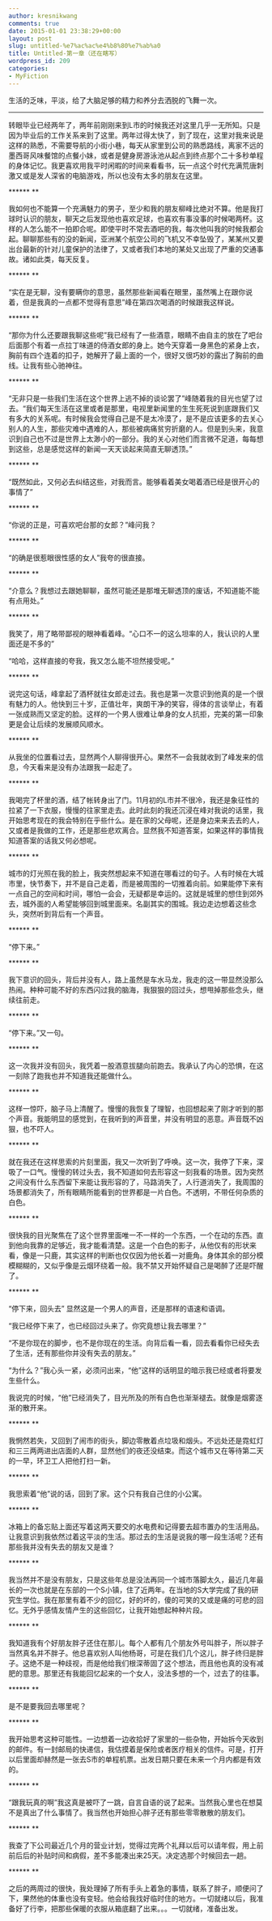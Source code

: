 ```yaml
---
author: kresnikwang
comments: true
date: 2015-01-01 23:38:29+00:00
layout: post
slug: untitled-%e7%ac%ac%e4%b8%80%e7%ab%a0
title: Untitled-第一章（还在瞎写）
wordpress_id: 209
categories:
- MyFiction
---
```


生活的乏味，平淡，给了大脑足够的精力和养分去洒脱的飞舞一次。





* * *



转眼毕业已经两年了，两年前刚刚来到L市的时候我还对这里几乎一无所知。只是因为毕业后的工作关系来到了这里。两年过得太快了，到了现在，这里对我来说是这样的熟悉，不需要导航的小街小巷，每天从家里到公司的熟悉路线，离家不远的墨西哥风味餐馆的点餐小妹，或者是健身房游泳池从起点到终点那个二十多秒单程的身体记忆。我更喜欢用我平时闲暇的时间来看看书，玩一点这个时代充满荒唐刺激又或是发人深省的电脑游戏，所以也没有太多的朋友在这里。

****** **

我如何也不能算一个充满魅力的男子，至少和我的朋友柳峰比绝对不算。他是我打球时认识的朋友，聊天之后发现他也喜欢足球，也喜欢有事没事的时候喝两杯。这样的人怎么能不一拍即合呢。即使平时不常去酒吧的我，每次他叫我的时候我都会起。聊聊那些有的没的新闻，亚洲某个航空公司的飞机又不幸坠毁了，某某州又要出台最新的针对儿童保护的法律了，又或者我们本地的某处又出现了严重的交通事故。诸如此类，每天反复。

****** **

“实在是无聊，没有要瞒你的意思，虽然那些新闻看在眼里，虽然嘴上在跟你说着，但是我真的一点都不觉得有意思”峰在第四次喝酒的时候跟我这样说。

****** **

“那你为什么还要跟我聊这些呢”我已经有了一些酒意，眼睛不由自主的放在了吧台后面那个有着一点拉丁味道的侍酒女郎的身上。她今天穿着一身黑色的紧身上衣，胸前有四个连着的扣子，她解开了最上面的一个，很好又很巧妙的露出了胸前的曲线。让我有些心驰神往。

****** **

“无非只是一些我们生活在这个世界上逃不掉的谈论罢了”峰随着我的目光也望了过去。“我们每天生活在这里或者是那里，电视里新闻里的生生死死说到底跟我们又有多大的关系呢。有时候我会觉得自己是不是太冷漠了，是不是应该更多的去关心别人的人生，那些灾难中遇难的人，那些被病痛贫穷折磨的人。但是到头来，我意识到自己也不过是世界上太渺小的一部分。我的关心对他们而言微不足道，每每想到这些，总是感觉这样的新闻一天天谈起来简直无聊透顶。”

****** **

“既然如此，又何必去纠结这些，对我而言。能够看着美女喝着酒已经是很开心的事情了”

****** **

“你说的正是，可喜欢吧台那的女郎？”峰问我？

****** **

“的确是很惹眼很性感的女人”我夸的很直接。

****** **

“介意么？我想过去跟她聊聊，虽然可能还是那堆无聊透顶的废话，不知道能不能有点用处。”

****** **

我笑了，用了略带鄙视的眼神看着峰。“心口不一的这么坦率的人，我认识的人里面还是不多的”



“哈哈，这样直接的夸我，我又怎么能不坦然接受呢。”

****** **

说完这句话，峰拿起了酒杯就往女郎走过去。我也是第一次意识到他真的是一个很有魅力的人。他快到三十岁，正值壮年，爽朗干净的笑容，得体的言谈举止，有着一张成熟而又坚定的脸。这样的一个男人很难让单身的女人抗拒，完美的第一印象更是会让后续的发展顺风顺水。

****** **

从我坐的位置看过去，显然两个人聊得很开心。果然不一会我就收到了峰发来的信息，今天看来是没有办法跟我一起走了。

****** **

我喝完了杯里的酒，结了帐转身出了门。11月初的L市并不很冷，我还是象征性的拉紧了一下衣服，慢慢的往家里走去。此时此刻的我还沉浸在峰对我说的话里，我开始思考现在的我会特别在乎些什么。是在家的父母呢，还是身边来来去去的人，又或者是我做的工作，还是那些悲欢离合。显然我不知道答案，如果这样的事情我知道答案的话我又何必想呢。

****** **

城市的灯光照在我的脸上，我突然想起来不知道在哪看过的句子。人有时候在大城市里，快节奏下，并不是自己走着，而是被周围的一切推着向前。如果能停下来有一点自己的空间和时间，哪怕一会会，无疑都是幸运的。这就是城里的想住到郊外去，城外面的人希望能够回到城里面来。名副其实的围城。我边走边想着这些念头，突然听到背后有一个声音。

****** **

“停下来。”

****** **

我下意识的回头，背后并没有人，路上虽然是车水马龙，我走的这一带显然没那么热闹。种种可能不好的东西闪过我的脑海，我狠狠的回过头，想甩掉那些念头，继续往前走。

****** **

“停下来。”又一句。

****** **

这一次我并没有回头，我凭着一股酒意拔腿向前跑去。我承认了内心的恐惧，在这一刻除了跑我也并不知道我还能做什么。

****** **

这样一惊吓，脑子马上清醒了。慢慢的我恢复了理智，也回想起来了刚才听到的那个声音。我能明显的感觉到，在我听到的声音里，并没有明显的恶意。声音既不凶狠，也不吓人。

****** **

就在我还在这样思索的片刻里面，我又一次听到了呼唤。这一次，我停了下来，深吸了一口气。慢慢的转过头去，我不知道如何去形容这一刻我看的场景。因为突然之间没有什么东西留下来能让我形容的了，马路消失了，人行道消失了，我周围的场景都消失了，所有眼睛所能看到的世界都是一片白色。不透明，不带任何杂质的白色。

****** **

很快我的目光聚焦在了这个世界里面唯一不一样的一个东西，一个在动的东西。直到他向我靠的足够近，我才能看清楚。这是一个白色的影子，从他仅有的形状来看，像是一只鹿，其实这样的判断也仅仅因为他长着一对鹿角。身体其余的部分模模糊糊的，又似乎像是云烟环绕着一般。我不禁又开始怀疑自己是喝醉了还是吓醒了。

****** **

“停下来，回头去” 显然这是一个男人的声音，还是那样的语速和语调。

“我已经停下来了，也已经回过头来了。你究竟想让我去哪里？”

“不是你现在的脚步，也不是你现在的生活。向背后看一看，回去看看你已经失去了生活，还有那些你并没有失去的朋友。”

“为什么？”我心头一紧，必须问出来，“他”这样的话明显的暗示我已经或者将要发生些什么。

我说完的时候，“他”已经消失了，目光所及的所有白色也渐渐褪去。就像是烟雾逐渐的散开来。

****** **

我惘然若失，又回到了闹市的街头，脚边零散着点垃圾和烟头。不远处还是霓虹灯和三三两两进出店面的人群，显然他们的夜还没结束。而这个城市又在等待第二天的一早，环卫工人把他打扫一新。

****** **

我思索着“他”说的话，回到了家。这个只有我自己住的小公寓。

****** **

冰箱上的备忘贴上面还写着这两天要交的水电费和记得要去超市置办的生活用品。让我意识到我依然过着这平淡的生活。那过去的生活是说我的哪一段生活呢？还有那些我并没有失去的朋友又是谁？

****** **

我当然并不是没有朋友，只是这些年总是没法再同一个城市落脚太久，最近几年最长的一次也就是在东部的一个S小镇，住了近两年。在当地的S大学完成了我的研究生学位。我在那里有着不少的回忆，好的坏的，傻的可笑的又或是痛的可悲的回忆。无外乎感情友情产生的这些回忆，让我开始想起种种片段。

****** **

我知道我有个好朋友胖子还住在那儿。每个人都有几个朋友外号叫胖子，所以胖子当然真名并不胖子。他总喜欢别人叫他杨哥，可是在我们几个这儿，胖子终归是胖子。这绝不是一种歧视，而是他给我们根深蒂固了这个想法，而且他也真的没有减肥的意思。那里还有我能回忆起来的一个女人，没法多想的一个，过去了的往事。

****** **

是不是要我回去哪里呢？

****** **

我开始思考这种可能性。一边想着一边收拾好了家里的一些杂物，开始拆今天收到的邮件。有一封邮局的快递信，我估摸着是保险或者医疗相关的信件。可是，打开以后里面却赫然是一张去S市的单程机票。出发日期只要在未来一个月内都是有效的。

****** **

“跟我玩真的啊”我这真是被吓了一跳，自言自语的说了起来。当然我心里也在想莫不是真出了什么事情了。我当然也开始担心胖子还有那些零零散散的朋友们。

****** **

我查了下公司最近几个月的营业计划，觉得过完两个礼拜以后可以请年假，用上前前后后的补贴时间和病假，差不多能凑出来25天。决定选那个时候回去一趟。

****** **

之后的两周过的很快，我处理掉了所有手头上着急的事情，联系了胖子，顺便问了下，果然他的体重也没有变轻。他会给我找好临时住的地方。一切就绪以后，我准备好了行李，把那些保暖的衣服从箱底翻了出来。。。一切就绪，准备出发。


